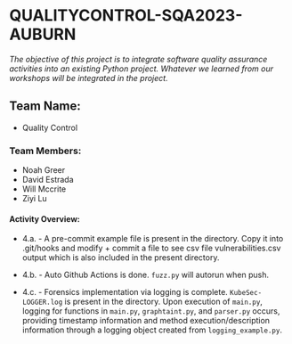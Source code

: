 # QUALITYCONTROL-SQA2023-AUBURN #
*The objective of this project is to integrate software quality assurance activities into an existing Python project. Whatever we learned from our workshops will be integrated in the project.*

## Team Name: ##
* Quality Control

### Team Members: ###
* Noah Greer
* David Estrada
* Will Mccrite
* Ziyi Lu

#### Activity Overview: ####

* 4.a. - A pre-commit example file is present in the directory. Copy it into .git/hooks and modify + commit a file to see csv file vulnerabilities.csv output which is also included in the present directory. 

* 4.b. - Auto Github Actions is done. `fuzz.py` will autorun when push.

* 4.c. - Forensics implementation via logging is complete. `KubeSec-LOGGER.log` is present in the directory. Upon execution of `main.py`, logging for functions in `main.py`, `graphtaint.py`, and `parser.py` occurs, providing timestamp information and method execution/description information through a logging object created from `logging_example.py`.
